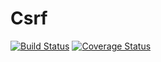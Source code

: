 # Csrf
[![Build Status](https://travis-ci.org/klapuch/Csrf.svg?branch=master)](https://travis-ci.org/klapuch/Csrf) [![Coverage Status](https://coveralls.io/repos/github/klapuch/Csrf/badge.svg?branch=master)](https://coveralls.io/github/klapuch/Csrf?branch=master)
